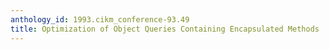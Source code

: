 ```yaml
---
anthology_id: 1993.cikm_conference-93.49
title: Optimization of Object Queries Containing Encapsulated Methods
---
```

